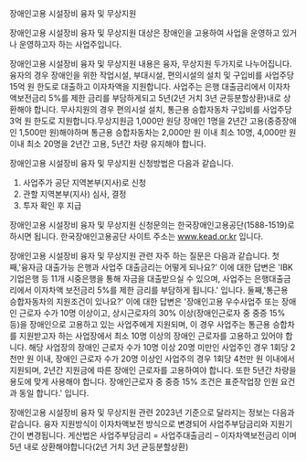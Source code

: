 장애인고용 시설장비 융자 및 무상지원

장애인고용 시설장비 융자 및 무상지원 대상은 장애인을 고용하여 사업을 운영하고 있거나 운영하고자 하는 사업주입니다.

장애인고용 시설장비 융자 및 무상지원 내용은 융자, 무상지원 두가지로 나누어집니다.
융자의 경우 장애인을 위한 작업시설, 부대시설, 편의시설의 설치 및 구입비를 사업주당 15억 원 한도로 대출하고 이자차액을 지원합니다. 사업주는 은행 대출금리에서 이자차액보전금리 5%를 제한 금리를 부담하게되고 5년(2년 거치 3년 균등분할상환)내로 상환해야 합니다.
무사지원의 경우 편의시설 설치, 통근용 승합자동차 구입비를 사업주당 3억 원 한도로 지원합니다.무상지원금 1,000만 원당 장애인 1명을 2년간 고용(중증장애인 1,500만 원)해야하며 통근용 승합자동차는 2,000만 원 이내 최소 10명, 4,000만 원 이내 최소 20명을 2년간 고용, 5년간 차량 유지해야 합니다.

장애인고용 시설장비 융자 및 무상지원 신청방법은 다음과 같습니다.
1. 사업주가 공단 지역본부(지사)로 신청
2. 관할 지역본부(지사) 심사, 결정
3. 투자 확인 후 지급

장애인고용 시설장비 융자 및 무상지원 신청문의는 한국장애인고용공단(1588-1519)로 하시면 됩니다.
한국장애인고용공단 사이트 주소는 www.kead.or.kr 입니다.

장애인고용 시설장비 융자 및 무상지원 관련 자주 하는 질문은 다음과 같습니다.
첫째,'융자금 대출가능 은행과 사업주 대출금리는 어떻게 되나요?' 이에 대한 답변은 'IBK기업은행 등 11개 시중은행을 통해 자금을 대출받으실 수 있으며, 사업주는 은행대출금리에서 이자차액 보전금리 5%를 제한 금리를 부담하게 됩니다.' 입니다.
둘째,'통근용 승합자동차의 지원조건이 있나요?' 이에 대한 답변은 '장애인고용 우수사업주 또는 장애인 근로자 수가 10명 이상이고, 상시근로자의 30% 이상(장애인근로자 중 중증 15% 등)을 장애인으로 고용하고 있는 사업주에게 지원되며, 이 경우 사업주는 통근용 승합차를 지원받고자 하는 사업장에서 최소 10명 이상의 장애인 근로자를 고용하고 있어야 합니다. 해당 사업장의 장애인 근로자 수가 10명 이상 20명 미만인 사업주인 경우 1회당 2천만 원 이내, 장애인 근로자 수가 20명 이상인 사업주의 경우 1회당 4천만 원 이내에서 지원되며, 2년간 지원금에 따른 장애인 근로자를 고용하여야 합니다. 또한 5년간 차량을 용도에 맞게 사용해야 합니다. 장애인근로자 중 중증 15% 조건은 표준작업장 인원 요건과 동일 합니다.' 입니다.

장애인고용 시설장비 융자 및 무상지원 관련 2023년 기준으로 달라지는 정보는 다음과 같습니다.
융자 지원방식이 이자차액보전 방식으로 변경되어 사업주부담금리와 지원기간이 변경됩니다.
게산법은 사업주부담금리 = 사업주대출금리 – 이자차액보전금리 이며 5년 내로 상환해야합니다(2년 거치 3년 균등분할상환)